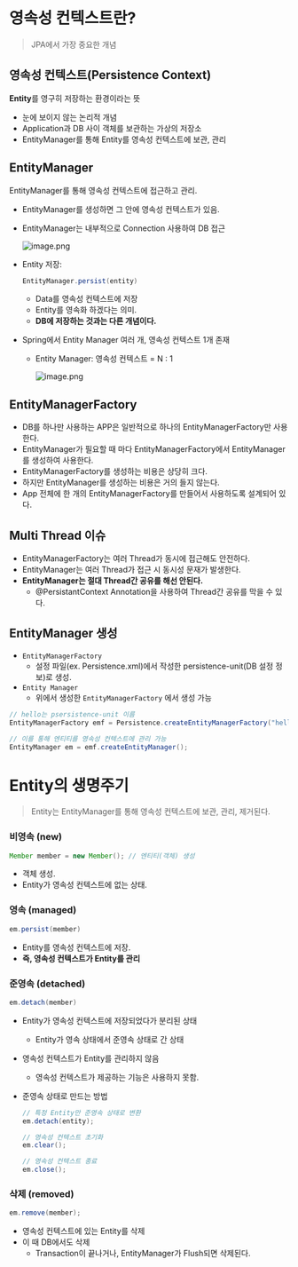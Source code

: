 # 영속성 컨텍스트란?

> JPA에서 가장 중요한 개념
> 

## **영속성 컨텍스트(Persistence Context)**

**Entity**를 영구히 저장하는 환경이라는 뜻

- 눈에 보이지 않는 논리적 개념
- Application과 DB 사이 객체를 보관하는 가상의 저장소
- EntityManager를 통해 Entity를 영속성 컨텍스트에 보관, 관리

## EntityManager

EntityManager를 통해 영속성 컨텍스트에 접근하고 관리.

- EntityManager를 생성하면 그 안에 영속성 컨텍스트가 있음.
- EntityManager는 내부적으로 Connection 사용하여 DB 접근
    
    ![image.png](https://prod-files-secure.s3.us-west-2.amazonaws.com/3b7f15ab-70ad-4846-9d78-be18878b5470/0f9a14ef-2942-437b-b5f6-d3734cec94d1/image.png)
    
- Entity 저장:
    
    ```java
    EntityManager.persist(entity)
    ```
    
    - Data를 영속성 컨텍스트에 저장
    - Entity를 영속화 하겠다는 의미.
    - **DB에 저장하는 것과는 다른 개념이다.**
- Spring에서 Entity Manager 여러 개, 영속성 컨텍스트 1개 존재
    - Entity Manager: 영속성 컨텍스트 =  N : 1
        
        ![image.png](https://prod-files-secure.s3.us-west-2.amazonaws.com/3b7f15ab-70ad-4846-9d78-be18878b5470/6cf9ff6d-8c98-4f44-aed9-60d71fe64660/image.png)
        

## EntityManagerFactory

- DB를 하나만 사용하는 APP은 일반적으로 하나의 EntityManagerFactory만 사용한다.
- EntityManager가 필요할 때 마다 EntityManagerFactory에서 EntityManager를 생성하여 사용한다.
- EntityManagerFactory를 생성하는 비용은 상당히 크다.
- 하지만 EntityManager를 생성하는 비용은 거의 들지 않는다.
- App 전체에 한 개의 EntityManagerFactory를 만들어서 사용하도록 설계되어 있다.

## Multi Thread 이슈

- EntityManagerFactory는 여러 Thread가 동시에 접근해도 안전하다.
- EntityManager는 여러 Thread가 접근 시 동시성 문재가 발생한다.
- **EntityManager는 절대 Thread간 공유를 해선 안된다.**
    - @PersistantContext Annotation을 사용하여 Thread간 공유를 막을 수 있다.

## EntityManager 생성

- `EntityManagerFactory`
    - 설정 파일(ex. Persistence.xml)에서 작성한 persistence-unit(DB 설정 정보)로 생성.
- `Entity Manager`
    - 위에서 생성한 `EntityManagerFactory` 에서 생성 가능

```java
// hello는 psersistence-unit 이름
EntityManagerFactory emf = Persistence.createEntityManagerFactory("hello");

// 이를 통해 엔티티를 영속성 컨텍스트에 관리 가능
EntityManager em = emf.createEntityManager();
```

# Entity의 생명주기

> Entity는 EntityManager를 통해 영속성 컨텍스트에 보관, 관리, 제거된다.
> 

### 비영속 (new)

```java
Member member = new Member(); // 엔티티(객체) 생성
```

- 객체 생성.
- Entity가 영속성 컨텍스트에 없는 상태.

### 영속 (managed)

```java
em.persist(member)
```

- Entity를 영속성 컨텍스트에 저장.
- **즉, 영속성 컨텍스트가 Entity를 관리**

### 준영속 (detached)

```java
em.detach(member)
```

- Entity가 영속성 컨텍스트에 저장되었다가 분리된 상태
    - Entity가 영속 상태에서 준영속 상태로 간 상태
- 영속성 컨텍스트가 Entity를 관리하지 않음
    - 영속성 컨텍스트가 제공하는 기능은 사용하지 못함.
- 준영속 상태로 만드는 방법
    
    ```java
    // 특정 Entity만 준영속 상태로 변환
    em.detach(entity);
    
    // 영속성 컨텍스트 초기화 
    em.clear();
    
    // 영속성 컨텍스트 종료 
    em.close();
    ```
    

### 삭제 (removed)

```java
em.remove(member);
```

- 영속성 컨텍스트에 있는 Entity를 삭제
- 이 때 DB에서도 삭제
    - Transaction이 끝나거나, EntityManager가 Flush되면 삭제된다.
